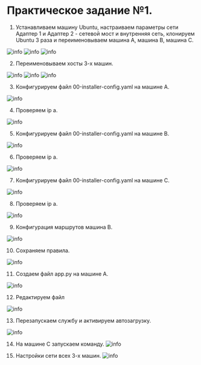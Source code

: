 # Практическое задание №1.


1. Устанавливаем машину Ubuntu, настраиваем параметры сети Адаптер 1 и Адаптер 2 - сетевой мост и внутренняя сеть, клонируем Ubuntu 3 раза и переименовываем машина А, машина В, машина C.

![info](./Screenshots/1.png)
![info](./Screenshots/2.png)
![info](./Screenshots/3.png)

2. Переименовываем хосты 3-х машин.

![info](./Screenshots/4.png)
![info](./Screenshots/5.png)
![info](./Screenshots/6.png)

3. Конфигурируем файл 00-installer-config.yaml на машине А.

![info](./Screenshots/7.png)

4. Проверяем ip a.

![info](./Screenshots/IP_A.png)

5.	Конфигурируем файл 00-installer-config.yaml на машине В.

![info](./Screenshots/9.png)

6. Проверяем ip a.

![info](./Screenshots/IP_B.png)

7.	Конфигурируем файл 00-installer-config.yaml на машине C.

![info](./Screenshots/11.png)

8. Проверяем ip a.

![info](./Screenshots/IP_C.png)

9. Конфигурация маршрутов машина В.

![info](./Screenshots/13.png)

10. Сохраняем правила.

![info](./Screenshots/15.png)

11. Создаем файл app.py на машине А.

![info](./Screenshots/16.png)

12. Редактируем файл

![info](./Screenshots/17.png)

13.	Перезапускаем службу и активируем автозагрузку.

![info](./Screenshots/18.png)

14. На машине С запускаем команду.
![info](./Screenshots/20.png)

15. Настройки сети всех 3-х машин. 
![info](./Screenshots/21.png)
